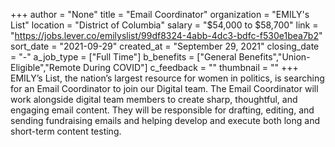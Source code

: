 +++
author = "None"
title = "Email Coordinator"
organization = "EMILY's List"
location = "District of Columbia"
salary = "$54,000 to $58,700"
link = "https://jobs.lever.co/emilyslist/99df8324-4abb-4dc3-bdfc-f530e1bea7b2"
sort_date = "2021-09-29"
created_at = "September 29, 2021"
closing_date = "-"
a_job_type = ["Full Time"]
b_benefits = ["General Benefits","Union-Eligible","Remote During COVID"]
c_feedback = ""
thumbnail = ""
+++
EMILY’s List, the nation’s largest resource for women in politics, is searching for an Email Coordinator to join our Digital team. The Email Coordinator will work alongside digital team members to create sharp, thoughtful, and engaging email content. They will be responsible for drafting, editing, and sending fundraising emails and helping develop and execute both long and short-term content testing.